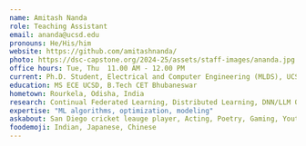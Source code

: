 ```yaml
---
name: Amitash Nanda
role: Teaching Assistant
email: ananda@ucsd.edu
pronouns: He/His/him
website: https://github.com/amitashnanda/
photo: https://dsc-capstone.org/2024-25/assets/staff-images/ananda.jpg
office hours: Tue, Thu  11.00 AM - 12.00 PM
current: Ph.D. Student, Electrical and Computer Engineering (MLDS), UCSD
education: MS ECE UCSD, B.Tech CET Bhubaneswar
hometown: Rourkela, Odisha, India
research: Continual Federated Learning, Distributed Learning, DNN/LLM Optimization, CV, Bioinformatics  
expertise: "ML algorithms, optimization, modeling"
askabout: San Diego cricket leauge player, Acting, Poetry, Gaming, Youtube/Twitch Streaming
foodemoji: Indian, Japanese, Chinese
---
```

